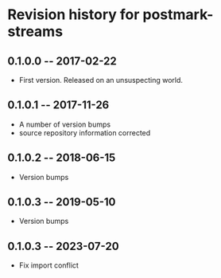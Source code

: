 # Revision history for postmark-streams

## 0.1.0.0  -- 2017-02-22

* First version. Released on an unsuspecting world.

## 0.1.0.1  -- 2017-11-26

* A number of version bumps
* source repository information corrected

## 0.1.0.2 -- 2018-06-15

* Version bumps	

## 0.1.0.3 -- 2019-05-10

* Version bumps	

## 0.1.0.3 -- 2023-07-20

* Fix import conflict	
